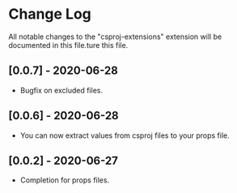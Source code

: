 # Change Log

All notable changes to the "csproj-extensions" extension will be documented in this file.ture this file.

## [0.0.7] - 2020-06-28

- Bugfix on excluded files.

## [0.0.6] - 2020-06-28

- You can now extract values from csproj files to your props file.

## [0.0.2] - 2020-06-27

- Completion for props files.
